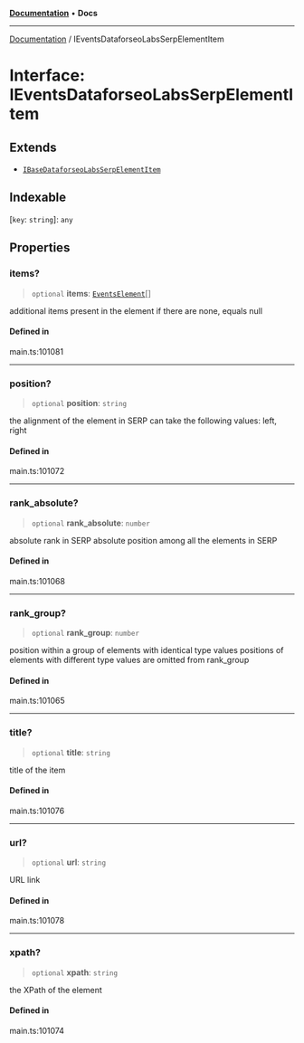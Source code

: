 [**Documentation**](../README.md) • **Docs**

***

[Documentation](../globals.md) / IEventsDataforseoLabsSerpElementItem

# Interface: IEventsDataforseoLabsSerpElementItem

## Extends

- [`IBaseDataforseoLabsSerpElementItem`](IBaseDataforseoLabsSerpElementItem.md)

## Indexable

 \[`key`: `string`\]: `any`

## Properties

### items?

> `optional` **items**: [`EventsElement`](../classes/EventsElement.md)[]

additional items present in the element
if there are none, equals null

#### Defined in

main.ts:101081

***

### position?

> `optional` **position**: `string`

the alignment of the element in SERP
can take the following values:
left, right

#### Defined in

main.ts:101072

***

### rank\_absolute?

> `optional` **rank\_absolute**: `number`

absolute rank in SERP
absolute position among all the elements in SERP

#### Defined in

main.ts:101068

***

### rank\_group?

> `optional` **rank\_group**: `number`

position within a group of elements with identical type values
positions of elements with different type values are omitted from rank_group

#### Defined in

main.ts:101065

***

### title?

> `optional` **title**: `string`

title of the item

#### Defined in

main.ts:101076

***

### url?

> `optional` **url**: `string`

URL link

#### Defined in

main.ts:101078

***

### xpath?

> `optional` **xpath**: `string`

the XPath of the element

#### Defined in

main.ts:101074
